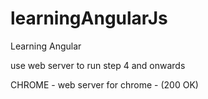 # learningAngularJs
Learning Angular

use web server to run step 4 and onwards

CHROME - web server for chrome - (200 OK)
